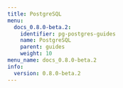 ```yaml
---
title: PostgreSQL
menu:
  docs_0.8.0-beta.2:
    identifier: pg-postgres-guides
    name: PostgreSQL
    parent: guides
    weight: 10
menu_name: docs_0.8.0-beta.2
info:
  version: 0.8.0-beta.2
---
```


